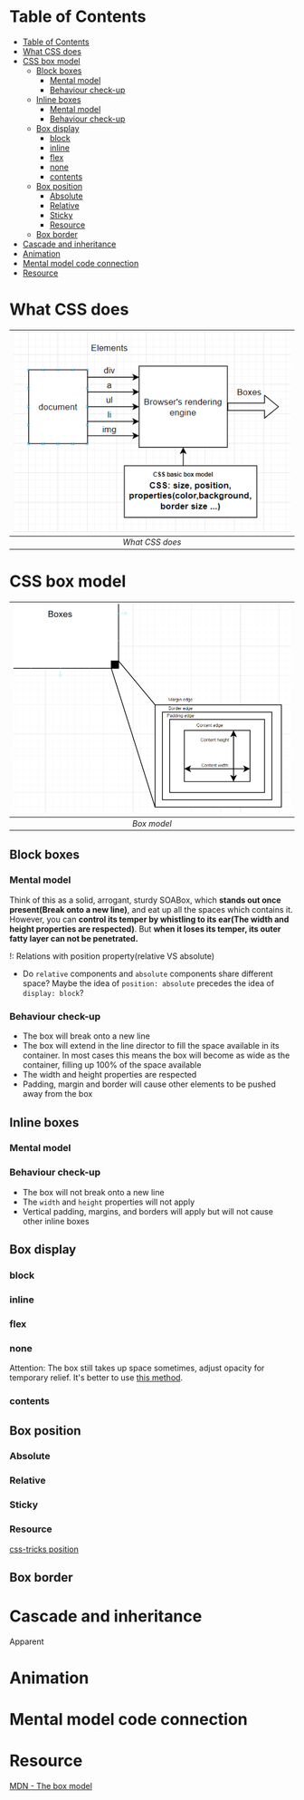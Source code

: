 # Table of Contents
- [Table of Contents](#table-of-contents)
- [What CSS does](#what-css-does)
- [CSS box model](#css-box-model)
  - [Block boxes](#block-boxes)
    - [Mental model](#mental-model)
    - [Behaviour check-up](#behaviour-check-up)
  - [Inline boxes](#inline-boxes)
    - [Mental model](#mental-model-1)
    - [Behaviour check-up](#behaviour-check-up-1)
  - [Box display](#box-display)
    - [block](#block)
    - [inline](#inline)
    - [flex](#flex)
    - [none](#none)
    - [contents](#contents)
  - [Box position](#box-position)
    - [Absolute](#absolute)
    - [Relative](#relative)
    - [Sticky](#sticky)
    - [Resource](#resource)
  - [Box border](#box-border)
- [Cascade and inheritance](#cascade-and-inheritance)
- [Animation](#animation)
- [Mental model code connection](#mental-model-code-connection)
- [Resource](#resource-1)
# What CSS does
| ![What CSS does](./assets/what-css-does.PNG) |
|:--:|
| *What CSS does* |
# CSS box model
| ![Box model](./assets/box-model.PNG) |
|:--:|
| *Box model* |


## Block boxes
### Mental model
Think of this as a solid, arrogant, sturdy SOABox, which **stands out once present(Break onto a new line)**, and eat up all the spaces which contains it. However, you can **control its temper by whistling to its ear(The width and height properties are respected)**. But **when it loses its temper, its outer fatty layer can not be penetrated.**        

!: Relations with position property(relative VS absolute)
  - Do ```relative``` components and ```absolute``` components share different space? Maybe the idea of ```position: absolute``` precedes the idea of ```display: block```?
### Behaviour check-up
- The box will break onto a new line
- The box will extend in the line director to fill the space available in its container. In most cases this means the box will become as wide as the container, filling up 100% of the space available
- The width and height properties are respected
- Padding, margin and border will cause other elements to be pushed away from the box
## Inline boxes
### Mental model
### Behaviour check-up
- The box will not break onto a new line
- The ```width``` and ```height``` properties will not apply
- Vertical padding, margins, and borders will apply but will not cause other inline boxes
## Box display
### block
### inline
### flex
### none
Attention: The box still takes up space sometimes, adjust opacity for temporary relief. It's better to use [this method](https://gomakethings.com/hidden-content-for-better-a11y/#hiding-the-link).
### contents

## Box position
### Absolute
### Relative
### Sticky

### Resource
[css-tricks position](https://css-tricks.com/almanac/properties/p/position/)

## Box border

# Cascade and inheritance
Apparent
# Animation
# Mental model code connection

# Resource
[MDN - The box model](https://developer.mozilla.org/en-US/docs/Learn/CSS/Building_blocks/The_box_model)


